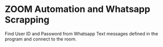 # ZOOM Automation and Whatsapp Scrapping

Find User ID and Password from Whatsapp Text messages defined in the program and connect to the room.
